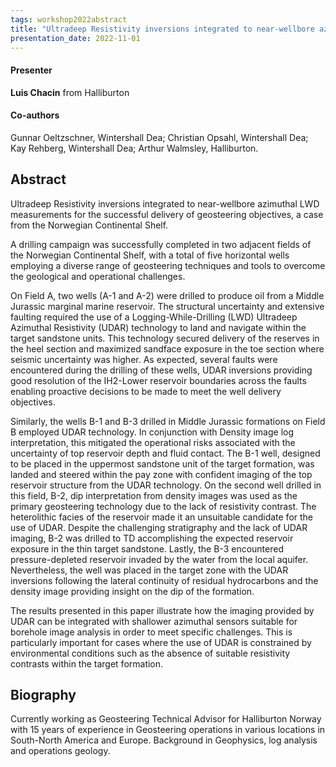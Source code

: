 ```yaml
---
tags: workshop2022abstract
title: "Ultradeep Resistivity inversions integrated to near-wellbore azimuthal LWD measurements for the successful delivery of geosteering objectives, a case from the Norwegian Continental Shelf. (Luis Chacin, Halliburton)"
presentation_date: 2022-11-01
---
```

#### Presenter
**Luis Chacin** from Halliburton
#### Co-authors
Gunnar Oeltzschner, Wintershall Dea;  Christian Opsahl, Wintershall Dea; Kay Rehberg, Wintershall Dea; Arthur Walmsley, Halliburton.  
## Abstract
Ultradeep Resistivity inversions integrated to near-wellbore azimuthal LWD measurements for the successful delivery of geosteering objectives, a case from the Norwegian Continental Shelf.



A drilling campaign was successfully completed in two adjacent fields of the Norwegian Continental Shelf, with a total of five horizontal wells employing a diverse range of geosteering techniques and tools to overcome the geological and operational challenges. 



On Field A, two wells (A-1 and A-2) were drilled to produce oil from a Middle Jurassic marginal marine reservoir. The structural uncertainty and extensive faulting required the use of a Logging-While-Drilling (LWD) Ultradeep Azimuthal Resistivity (UDAR) technology to land and navigate within the target sandstone units. This technology secured delivery of the reserves in the heel section and maximized sandface exposure in the toe section where seismic uncertainty was higher. As expected, several faults were encountered during the drilling of these wells, UDAR inversions providing good resolution of the IH2-Lower reservoir boundaries across the faults enabling proactive decisions to be made to meet the well delivery objectives.



Similarly, the wells B-1 and B-3 drilled in Middle Jurassic formations on Field B employed UDAR technology. In conjunction with Density image log interpretation, this mitigated the operational risks associated with the uncertainty of top reservoir depth and fluid contact. The B-1 well, designed to be placed in the uppermost sandstone unit of the target formation, was landed and steered within the pay zone with confident imaging of the top reservoir structure from the UDAR technology. On the second well drilled in this field, B-2, dip interpretation from density images was used as the primary geosteering technology due to the lack of resistivity contrast. The heterolithic facies of the reservoir made it an unsuitable candidate for the use of UDAR. Despite the challenging stratigraphy and the lack of UDAR imaging, B-2 was drilled to TD accomplishing the expected reservoir exposure in the thin target sandstone. Lastly, the B-3 encountered pressure-depleted reservoir invaded by the water from the local aquifer. Nevertheless, the well was placed in the target zone with the UDAR inversions following the lateral continuity of residual hydrocarbons and the density image providing insight on the dip of the formation. 



The results presented in this paper illustrate how the imaging provided by UDAR can be integrated with shallower azimuthal sensors suitable for borehole image analysis in order to meet specific challenges. This is particularly important for cases where the use of UDAR is constrained by environmental conditions such as the absence of suitable resistivity contrasts within the target formation. 


## Biography
Currently working as Geosteering Technical Advisor for Halliburton Norway with 15 years of experience in Geosteering operations in various locations in South-North America and Europe. Background in Geophysics, log analysis and operations geology. 